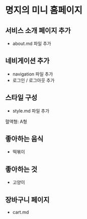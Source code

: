 # 명지의 미니 홈페이지

## 서비스 소개 페이지 추가

- about.md 파일 추가

## 네비게이션 추가

- navigation 파일 추가
- 로그인 / 로그아웃 추가

## 스타일 구성

- style.md 파일 추가

혈액형: A형

## 좋아하는 음식

- 떡볶이

## 좋아하는 것

- 고양이

## 장바구니 페이지

- cart.md
